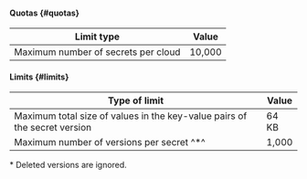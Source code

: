 #### Quotas {#quotas}

Limit type | Value
----- | -----
Maximum number of secrets per cloud | 10,000

#### Limits {#limits}

Type of limit | Value
----- | -----
Maximum total size of values in the key-value pairs of the secret version | 64 KB
Maximum number of versions per secret ^*^ | 1,000

\* Deleted versions are ignored.